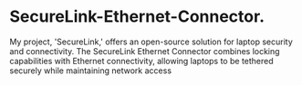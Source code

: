 # SecureLink-Ethernet-Connector.
My project, 'SecureLink,' offers an open-source solution for laptop security and connectivity. The SecureLink Ethernet Connector combines locking capabilities with Ethernet connectivity, allowing laptops to be tethered securely while maintaining network access
